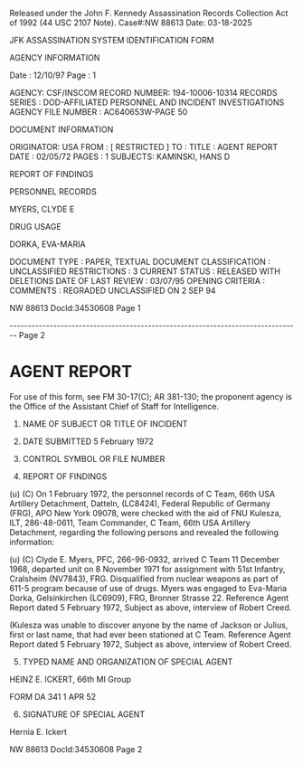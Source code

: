 Released under the John F. Kennedy
Assassination Records Collection Act of
1992 (44 USC 2107 Note). Case#:NW
88613 Date: 03-18-2025

JFK ASSASSINATION SYSTEM
IDENTIFICATION FORM

AGENCY INFORMATION

Date : 12/10/97
Page : 1

AGENCY: CSF/INSCOM
RECORD NUMBER: 194-10006-10314
RECORDS SERIES : DOD-AFFILIATED PERSONNEL AND INCIDENT INVESTIGATIONS
AGENCY FILE NUMBER : AC640653W-PAGE 50

DOCUMENT INFORMATION

ORIGINATOR: USA
FROM : [ RESTRICTED ]
TO :
TITLE : AGENT REPORT
DATE : 02/05/72
PAGES : 1
SUBJECTS: KAMINSKI, HANS D

REPORT OF FINDINGS

PERSONNEL RECORDS

MYERS, CLYDE E

DRUG USAGE

DORKA, EVA-MARIA

DOCUMENT TYPE : PAPER, TEXTUAL DOCUMENT
CLASSIFICATION : UNCLASSIFIED
RESTRICTIONS : 3
CURRENT STATUS : RELEASED WITH DELETIONS
DATE OF LAST REVIEW : 03/07/95
OPENING CRITERIA :
COMMENTS : REGRADED UNCLASSIFIED ON 2 SEP 94

NW 88613 Docld:34530608 Page 1


-------------------------------------------------------------------------------- Page 2

# AGENT REPORT
For use of this form, see FM 30-17(C); AR 381-130; the proponent agency is the Office of the Assistant Chief of Staff for Intelligence.

1. NAME OF SUBJECT OR TITLE OF INCIDENT

2. DATE SUBMITTED
   5 February 1972

3. CONTROL SYMBOL OR FILE NUMBER

4. REPORT OF FINDINGS

(u)
(C) On 1 February 1972, the personnel records of C Team, 66th USA Artillery Detachment, Datteln, (LC8424), Federal Republic of Germany (FRG), APO New York 09078, were checked with the aid of FNU Kulesza, ILT, 286-48-0611, Team Commander, C Team, 66th USA Artillery Detachment, regarding the following persons and revealed the following information:

(u)
(C) Clyde E. Myers, PFC, 266-96-0932, arrived C Team 11 December 1968, departed unit on 8 November 1971 for assignment with 51st Infantry, Cralsheim (NV7843), FRG. Disqualified from nuclear weapons as part of 611-5 program because of use of drugs. Myers was engaged to Eva-Maria Dorka, Gelsinkirchen (LC6909), FRG, Bronner Strasse 22. Reference Agent Report dated 5 February 1972, Subject as above, interview of Robert Creed.

(Kulesza was unable to discover anyone by the name of Jackson or Julius, first or last name, that had ever been stationed at C Team. Reference Agent Report dated 5 February 1972, Subject as above, interview of Robert Creed.


5. TYPED NAME AND ORGANIZATION OF SPECIAL AGENT

HEINZ E. ICKERT, 66th MI Group

FORM
DA 341
1 APR 52

6. SIGNATURE OF SPECIAL AGENT

Hernia E. Ickert

NW 88613 Docld:34530608 Page 2
